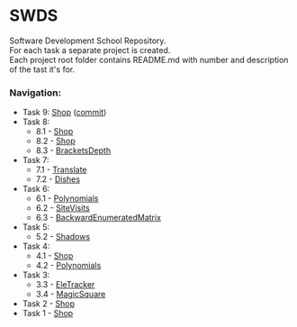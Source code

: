 # SWDS
Software Development School Repository.  
For each task a separate project is created.  
Each project root folder contains README.md with number and description of the tast it's for.

[shop]: <https://github.com/NebelFox/SWDS/tree/master/Shop>
[magic-square]: <https://github.com/NebelFox/SWDS/tree/master/MagicSquare>
[brackets-depth]: <https://github.com/NebelFox/SWDS/tree/master/BracketsDepth>
[translate]: <https://github.com/NebelFox/SWDS/tree/master/Translate>
[dishes]: <https://github.com/NebelFox/SWDS/tree/master/Dishes>
[polynomials]: <https://github.com/NebelFox/SWDS/tree/master/Polynomials>
[site-visits]: <https://github.com/NebelFox/SWDS/tree/master/SiteVisits>
[backward-enumerated-matrix]: <https://github.com/NebelFox/SWDS/tree/master/BackwardEnumeratedMatrix>
[shadows]: <https://github.com/NebelFox/SWDS/tree/master/Shop>
[ele-tracker]: <https://github.com/NebelFox/SWDS/tree/master/EleTracker>

### Navigation:
- Task 9: [Shop][shop] ([commit](https://github.com/NebelFox/SWDS/commit/9e11d17e178e01fd6e2cf6ab27b77e84425304aa))
- Task 8:
  - 8.1 - [Shop][shop]
  - 8.2 - [Shop][shop]
  - 8.3 - [BracketsDepth][brackets-depth]
- Task 7:
  - 7.1 - [Translate][translate]
  - 7.2 - [Dishes][dishes]
- Task 6:
  - 6.1 - [Polynomials][polynomials]
  - 6.2 - [SiteVisits][site-visits]
  - 6.3 - [BackwardEnumeratedMatrix]()
- Task 5:
  - 5.2 - [Shadows][shadows]
- Task 4:
  - 4.1 - [Shop][shop]
  - 4.2 - [Polynomials][polynomials]
- Task 3:
  - 3.3 - [EleTracker][ele-tracker]
  - 3.4 - [MagicSquare][magic-square]
- Task 2 - [Shop][shop]
- Task 1 - [Shop][shop]
